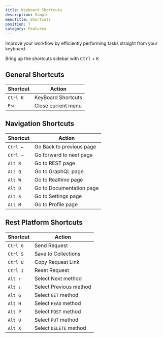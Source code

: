 ```yaml
---
title: Keyboard Shortcuts
description: Sample
menuTitle: Shortcuts
position: 7
category: Features
---
```


Improve your workflow by efficiently performing tasks straight from your keyboard.

<alert type = "success">
Bring up the shortcuts sidebar with <kbd>Ctrl</kbd> + <kbd>K</kbd>
</alert>

## General Shortcuts

| Shortcut         | Action             |
| ---------------- | ------------------ |
| `Ctrl`&nbsp; `K` | KeyBoard Shortcuts |
| `Esc`            | Close current menu |

## Navigation Shortcuts

| Shortcut         | Action                   |
| ---------------- | ------------------------ |
| `Ctrl`&nbsp; `←` | Go Back to previous page |
| `Ctrl`&nbsp; `→` | Go forward to next page  |
| `Alt`&nbsp; `R`  | Go to REST page          |
| `Alt`&nbsp; `Q`  | Go to GraphQL page       |
| `Alt`&nbsp; `W`  | Go to Realtime page      |
| `Alt`&nbsp; `D`  | Go to Documentation page |
| `Alt`&nbsp; `S`  | Go to Settings page      |
| `Alt`&nbsp; `M`  | Go to Profile page      |

## Rest Platform Shortcuts

| Shortcut         | Action                 |
| ---------------- | ---------------------- |
| `Ctrl`&nbsp; `G` | Send Request           |
| `Ctrl`&nbsp; `S` | Save to Collections    |
| `Ctrl`&nbsp; `U` | Copy Request Link      |
| `Ctrl`&nbsp; `I` | Reset Request          |
| `Alt`&nbsp; `↑`  | Select Next method     |
| `Alt`&nbsp; `↓`  | Select Previous method |
| `Alt`&nbsp; `G`  | Select `GET` method    |
| `Alt`&nbsp; `H`  | Select `HEAD` method   |
| `Alt`&nbsp; `P`  | Select `POST` method   |
| `Alt`&nbsp; `U`  | Select `PUT` method    |
| `Alt`&nbsp; `X`  | Select `DELETE` method |
